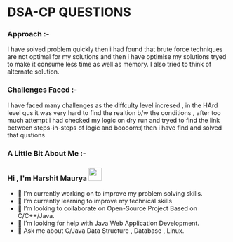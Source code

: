 # DSA-CP QUESTIONS 

### **Approach** :-

I have solved problem quickly then i had found that brute force techniques are not optimal for my solutions and then i have optimise my solutions tryed to make it consume less time as well as memory. I also tried to think of alternate solution.

### **Challenges Faced** :-

I have faced many challenges as the diffculty level incresed , in the HArd level qus it was very hard to find the realtion b/w the conditions , after too much attempt i had checked my logic on dry run and tryed to find the link between steps-in-steps of logic and boooom:( then i have find and solved that qustions 

### **A Little Bit About Me** :-

### Hi , I'm Harshit Maurya <img src="https://media.tenor.com/images/af1b615e4f90567a1328b7c320d3a601/tenor.gif" width="30px">

- 🔭 I’m currently working on to improve my problem solving skills.
- 🌱 I’m currently learning to improve my technical skills
- 👯 I’m looking to collaborate on Open-Source Project Based on C/C++/Java.
- 🤔 I’m looking for help with Java Web Application Development.
- 💬 Ask me about C/Java Data Structure , Database , Linux.
